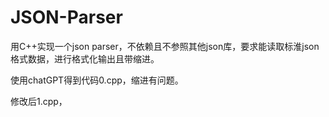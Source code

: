 # JSON-Parser

用C++实现一个json parser，不依赖且不参照其他json库，要求能读取标淮json格式数据，进行格式化输出且带缩进。


使用chatGPT得到代码0.cpp，缩进有问题。

修改后1.cpp，
